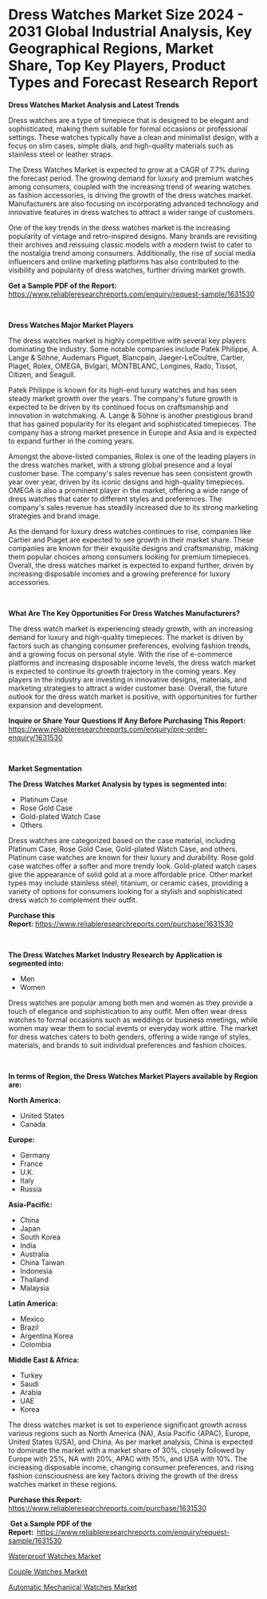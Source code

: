 <p><h1>Dress Watches Market Size 2024 - 2031 Global Industrial Analysis, Key Geographical Regions, Market Share, Top Key Players, Product Types and Forecast Research Report</h1></p><p><strong>Dress Watches Market Analysis and Latest Trends</strong></p>
<p><p>Dress watches are a type of timepiece that is designed to be elegant and sophisticated, making them suitable for formal occasions or professional settings. These watches typically have a clean and minimalist design, with a focus on slim cases, simple dials, and high-quality materials such as stainless steel or leather straps.</p><p>The Dress Watches Market is expected to grow at a CAGR of 7.7% during the forecast period. The growing demand for luxury and premium watches among consumers, coupled with the increasing trend of wearing watches as fashion accessories, is driving the growth of the dress watches market. Manufacturers are also focusing on incorporating advanced technology and innovative features in dress watches to attract a wider range of customers.</p><p>One of the key trends in the dress watches market is the increasing popularity of vintage and retro-inspired designs. Many brands are revisiting their archives and reissuing classic models with a modern twist to cater to the nostalgia trend among consumers. Additionally, the rise of social media influencers and online marketing platforms has also contributed to the visibility and popularity of dress watches, further driving market growth.</p></p>
<p><strong>Get a Sample PDF of the Report:&nbsp;</strong> <a href="https://www.reliableresearchreports.com/enquiry/request-sample/1631530">https://www.reliableresearchreports.com/enquiry/request-sample/1631530</a></p>
<p>&nbsp;</p>
<p><strong>Dress Watches Major Market Players</strong></p>
<p><p>The dress watches market is highly competitive with several key players dominating the industry. Some notable companies include Patek Philippe, A. Lange & Söhne, Audemars Piguet, Blancpain, Jaeger-LeCoultre, Cartier, Piaget, Rolex, OMEGA, Bvlgari, MONTBLANC, Longines, Rado, Tissot, Citizen, and Seagull.</p><p>Patek Philippe is known for its high-end luxury watches and has seen steady market growth over the years. The company's future growth is expected to be driven by its continued focus on craftsmanship and innovation in watchmaking. A. Lange & Söhne is another prestigious brand that has gained popularity for its elegant and sophisticated timepieces. The company has a strong market presence in Europe and Asia and is expected to expand further in the coming years.</p><p>Amongst the above-listed companies, Rolex is one of the leading players in the dress watches market, with a strong global presence and a loyal customer base. The company's sales revenue has seen consistent growth year over year, driven by its iconic designs and high-quality timepieces. OMEGA is also a prominent player in the market, offering a wide range of dress watches that cater to different styles and preferences. The company's sales revenue has steadily increased due to its strong marketing strategies and brand image.</p><p>As the demand for luxury dress watches continues to rise, companies like Cartier and Piaget are expected to see growth in their market share. These companies are known for their exquisite designs and craftsmanship, making them popular choices among consumers looking for premium timepieces. Overall, the dress watches market is expected to expand further, driven by increasing disposable incomes and a growing preference for luxury accessories.</p></p>
<p>&nbsp;</p>
<p><strong>What Are The Key Opportunities For Dress Watches Manufacturers?</strong></p>
<p><p>The dress watch market is experiencing steady growth, with an increasing demand for luxury and high-quality timepieces. The market is driven by factors such as changing consumer preferences, evolving fashion trends, and a growing focus on personal style. With the rise of e-commerce platforms and increasing disposable income levels, the dress watch market is expected to continue its growth trajectory in the coming years. Key players in the industry are investing in innovative designs, materials, and marketing strategies to attract a wider customer base. Overall, the future outlook for the dress watch market is positive, with opportunities for further expansion and development.</p></p>
<p><strong>Inquire or Share Your Questions If Any Before Purchasing This Report:</strong> <a href="https://www.reliableresearchreports.com/enquiry/pre-order-enquiry/1631530">https://www.reliableresearchreports.com/enquiry/pre-order-enquiry/1631530</a></p>
<p>&nbsp;</p>
<p><strong>Market Segmentation</strong></p>
<p><strong>The Dress Watches Market Analysis by types is segmented into:</strong></p>
<p><ul><li>Platinum Case</li><li>Rose Gold Case</li><li>Gold-plated Watch Case</li><li>Others</li></ul></p>
<p><p>Dress watches are categorized based on the case material, including Platinum Case, Rose Gold Case, Gold-plated Watch Case, and others. Platinum case watches are known for their luxury and durability. Rose gold case watches offer a softer and more trendy look. Gold-plated watch cases give the appearance of solid gold at a more affordable price. Other market types may include stainless steel, titanium, or ceramic cases, providing a variety of options for consumers looking for a stylish and sophisticated dress watch to complement their outfit.</p></p>
<p><strong>Purchase this Report:&nbsp;</strong><a href="https://www.reliableresearchreports.com/purchase/1631530">https://www.reliableresearchreports.com/purchase/1631530</a></p>
<p>&nbsp;</p>
<p><strong>The Dress Watches Market Industry Research by Application is segmented into:</strong></p>
<p><ul><li>Men</li><li>Women</li></ul></p>
<p><p>Dress watches are popular among both men and women as they provide a touch of elegance and sophistication to any outfit. Men often wear dress watches to formal occasions such as weddings or business meetings, while women may wear them to social events or everyday work attire. The market for dress watches caters to both genders, offering a wide range of styles, materials, and brands to suit individual preferences and fashion choices.</p></p>
<p>&nbsp;</p>
<p><strong>In terms of Region, the Dress Watches Market Players available by Region are:</strong></p>
<p>
    <p> <strong> North America: </strong>
        <ul>
            <li>United States</li>
            <li>Canada</li>
        </ul>
        </p> 
    <p> <strong> Europe: </strong>
        <ul>
            <li>Germany</li>
            <li>France</li>
            <li>U.K.</li>
            <li>Italy</li>
            <li>Russia</li>
        </ul>
        </p> 
    <p> <strong> Asia-Pacific: </strong>
        <ul>
            <li>China</li>
            <li>Japan</li>
            <li>South Korea</li>
            <li>India</li>
            <li>Australia</li>
            <li>China Taiwan</li>
            <li>Indonesia</li>
            <li>Thailand</li>
            <li>Malaysia</li>
        </ul>
        </p> 
    <p> <strong> Latin America: </strong>
        <ul>
            <li>Mexico</li>
            <li>Brazil</li>
            <li>Argentina Korea</li>
            <li>Colombia</li>
        </ul>
        </p> 
    <p> <strong> Middle East & Africa: </strong>
        <ul>
            <li>Turkey</li>
            <li>Saudi</li>
            <li>Arabia</li>
            <li>UAE</li>
            <li>Korea</li>
        </ul>
    </p>
    </p>
<p><p>The dress watches market is set to experience significant growth across various regions such as North America (NA), Asia Pacific (APAC), Europe, United States (USA), and China. As per market analysis, China is expected to dominate the market with a market share of 30%, closely followed by Europe with 25%, NA with 20%, APAC with 15%, and USA with 10%. The increasing disposable income, changing consumer preferences, and rising fashion consciousness are key factors driving the growth of the dress watches market in these regions.</p></p>
<p><strong>Purchase this Report: </strong><a href="https://www.reliableresearchreports.com/purchase/1631530">https://www.reliableresearchreports.com/purchase/1631530</a></p>
<p>&nbsp;<strong>Get a Sample PDF of the Report:&nbsp;&nbsp;</strong><a href="https://www.reliableresearchreports.com/enquiry/request-sample/1631530">https://www.reliableresearchreports.com/enquiry/request-sample/1631530</a></p>
<p><strong></strong></p>
<p><p><a href="https://github.com/shotows/Market-Research-Report-List-1/blob/main/waterproof-watches-market.md">Waterproof Watches Market</a></p><p><a href="https://github.com/Sinjinluong3e0awx2m195k76/Market-Research-Report-List-1/blob/main/couple-watches-market.md">Couple Watches Market</a></p><p><a href="https://github.com/beatblasta/Market-Research-Report-List-2/blob/main/automatic-mechanical-watches-market.md">Automatic Mechanical Watches Market</a></p></p>